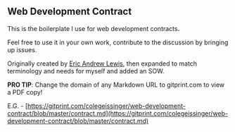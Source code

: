 ## Web Development Contract
This is the boilerplate I use for web development contracts.

Feel free to use it in your own work, contribute to the discussion by bringing up issues.

Originally created by [Eric Andrew Lewis](https://github.com/ericandrewlewis/web-development-contract), then expanded to match terminology and needs for myself and added an SOW.

**PRO TIP**: Change the domain of any Markdown URL to gitprint.com to view a PDF copy!

E.G. - [https://gitprint.com/colegeissinger/web-development-contract/blob/master/contract.md](https://gitprint.com/colegeissinger/web-development-contract/blob/master/contract.md)
